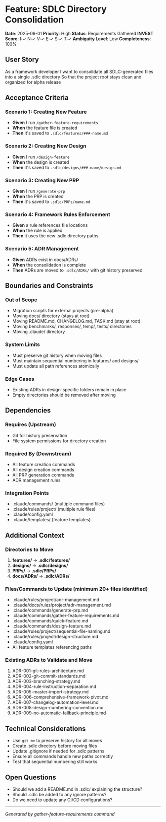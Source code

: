 # Feature: SDLC Directory Consolidation

**Date**: 2025-09-01
**Priority**: High
**Status**: Requirements Gathered
**INVEST Score**: I:✓ N:✓ V:✓ E:✓ S:✓ T:✓
**Ambiguity Level**: Low
**Completeness**: 100%

## User Story

As a framework developer
I want to consolidate all SDLC-generated files into a single .sdlc directory
So that the project root stays clean and organized for alpha release

## Acceptance Criteria

### Scenario 1: Creating New Feature
- **Given** I run `/gather-feature-requirements`
- **When** the feature file is created
- **Then** it's saved to `.sdlc/features/###-name.md`

### Scenario 2: Creating New Design
- **Given** I run `/design-feature`
- **When** the design is created
- **Then** it's saved to `.sdlc/designs/###-name/design.md`

### Scenario 3: Creating New PRP
- **Given** I run `/generate-prp`
- **When** the PRP is created
- **Then** it's saved to `.sdlc/PRPs/name.md`

### Scenario 4: Framework Rules Enforcement
- **Given** a rule references file locations
- **When** the rule is applied
- **Then** it uses the new .sdlc directory paths

### Scenario 5: ADR Management
- **Given** ADRs exist in docs/ADRs/
- **When** the consolidation is complete
- **Then** ADRs are moved to `.sdlc/ADRs/` with git history preserved

## Boundaries and Constraints

### Out of Scope
- Migration scripts for external projects (pre-alpha)
- Moving docs/ directory (stays at root)
- Moving README.md, CHANGELOG.md, TASK.md (stay at root)
- Moving benchmarks/, responses/, temp/, tests/ directories
- Moving .claude/ directory

### System Limits
- Must preserve git history when moving files
- Must maintain sequential numbering in features/ and designs/
- Must update all path references atomically

### Edge Cases
- Existing ADRs in design-specific folders remain in place
- Empty directories should be removed after moving

## Dependencies

### Requires (Upstream)
- Git for history preservation
- File system permissions for directory creation

### Required By (Downstream)
- All feature creation commands
- All design creation commands
- All PRP generation commands
- ADR management rules

### Integration Points
- .claude/commands/ (multiple command files)
- .claude/rules/project/ (multiple rule files)
- .claude/config.yaml
- .claude/templates/ (feature templates)

## Additional Context

### Directories to Move
1. **features/** → **.sdlc/features/**
2. **designs/** → **.sdlc/designs/**
3. **PRPs/** → **.sdlc/PRPs/**
4. **docs/ADRs/** → **.sdlc/ADRs/**

### Files/Commands to Update (minimum 20+ files identified)
- .claude/rules/project/adr-management.md
- .claude/docs/rules/project/adr-management.md
- .claude/commands/generate-prp.md
- .claude/commands/gather-feature-requirements.md
- .claude/commands/quick-feature.md
- .claude/commands/design-feature.md
- .claude/rules/project/sequential-file-naming.md
- .claude/rules/project/design-structure.md
- .claude/config.yaml
- All feature templates referencing paths

### Existing ADRs to Validate and Move
1. ADR-001-git-rules-architecture.md
2. ADR-002-git-commit-standards.md
3. ADR-003-branching-strategy.md
4. ADR-004-rule-instruction-separation.md
5. ADR-005-master-import-strategy.md
6. ADR-006-comprehensive-framework-pivot.md
7. ADR-007-changelog-automation-level.md
8. ADR-008-design-numbering-convention.md
9. ADR-009-no-automatic-fallback-principle.md

## Technical Considerations

- Use `git mv` to preserve history for all moves
- Create .sdlc directory before moving files
- Update .gitignore if needed for .sdlc patterns
- Ensure all commands handle new paths correctly
- Test that sequential numbering still works

## Open Questions

- Should we add a README.md in .sdlc/ explaining the structure?
- Should .sdlc be added to any ignore patterns?
- Do we need to update any CI/CD configurations?

---
*Generated by gather-feature-requirements command*